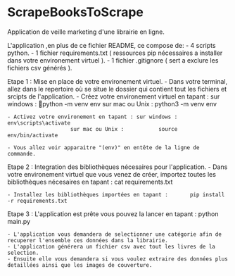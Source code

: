 # ScrapeBooksToScrape
Application de veille marketing d'une librairie en ligne.

L'application ,en plus de ce fichier README, ce compose de:
			     - 4 scripts python.
			     - 1 fichier requirements.txt ( ressources pip nécessaires a installer dans votre environement virtuel ). 
			     - 1 fichier .gitignore ( sert a exclure les fichiers csv générés ).

Etape 1 :
	Mise en place de votre environement virtuel.
	- Dans votre terminal, allez dans le repertoire où se situe le dossier qui contient tout les fichiers et srcipts de l'application.
	- Créez votre environement virtuel en tapant : sur windows :        python -m venv env
						       sur mac ou Unix :    python3 -m venv env

	- Activez votre environement en tapant : sur windows :              env\scripts\activate
						sur mac ou Unix :           source env/bin/activate

	- Vous allez voir apparaitre "(env)" en entête de la ligne de commande. 

Etape 2 :
	Integration des bibliothèques nécesaires pour l'application.
	- Dans votre environement virtuel que vous venez de créer, importez toutes les bibliothèques nécesaires en tapant :
								  cat requirements.txt

	- Installez les bibliothèques importées en tapant :       pip install -r requirements.txt      

Etape 3 : 
	L'application est prête vous pouvez la lancer en tapant :
								  python main.py

	- L'application vous demandera de selectionner une catégorie afin de recuperer l'ensemble ces données dans la librairie.
	- L'application générera un fichier csv avec tout les livres de la selection.
	- Ensuite elle vous demandera si vous voulez extraire des données plus detaillées ainsi que les images de couverture.

